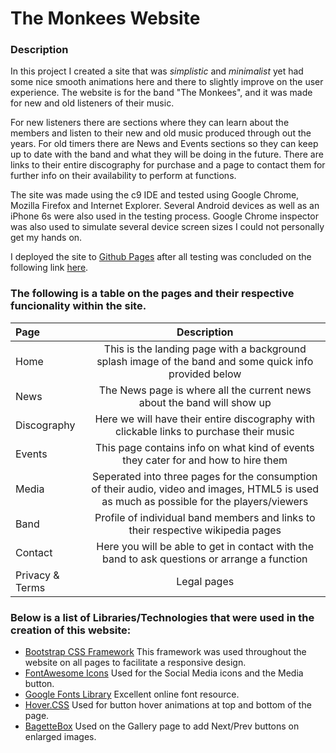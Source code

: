 # The Monkees Website

### Description

In this project I created a site that was *simplistic* and *minimalist* yet had some nice smooth animations here and there to slightly improve on the user experience.
The website is for the band "The Monkees", and it was made for new and old listeners of their music.

For new listeners there are sections where they can learn about the members and listen to their new and old music produced through out the years.
For old timers there are News and Events sections so they can keep up to date with the band and what they will be doing in the future.
There are links to their entire discography for purchase and a page to contact them for further info on their availability to perform at functions.

The site was made using the c9 IDE and tested using Google Chrome, Mozilla Firefox and Internet Explorer. Several Android devices as well as an iPhone 6s were also used in the testing process. Google Chrome inspector was also used to simulate several device screen sizes I could not personally get my hands on.

I deployed the site to [Github Pages](https://pages.github.com/) after all testing was concluded on the following link [here](https://shaunza.github.io/monkees-website/index.html).


### The following is a table on the pages and their respective funcionality within the site.

| Page | Description |
| :--- | :---: |
| Home | This is the landing page with a background splash image of the band and some quick info provided below |
| News | The News page is where all the current news about the band will show up |
| Discography | Here we will have their entire discography with clickable links to purchase their music |
|Events | This page contains info on what kind of events they cater for and how to hire them |
|Media | Seperated into three pages for the consumption of their audio, video and images, HTML5 is used as much as possible for the players/viewers |
|Band | Profile of individual band members and links to their respective wikipedia pages |
|Contact | Here you will be able to get in contact with the band to ask questions or arrange a function |
| Privacy & Terms | Legal pages |


### Below is a list of Libraries/Technologies that were used in the creation of this website:

* [Bootstrap CSS Framework](https://getbootstrap.com/)
This framework was used throughout the website on all pages to facilitate a responsive design.
* [FontAwesome Icons](https://fontawesome.com/)
Used for the Social Media icons and the Media button.
* [Google Fonts Library](https://fonts.google.com/)
Excellent online font resource.
* [Hover.CSS](http://ianlunn.github.io/Hover/)
Used for button hover animations at top and bottom of the page.
* [BagetteBox](https://feimosi.github.io/baguetteBox.js/)
Used on the Gallery page to add Next/Prev buttons on enlarged images.